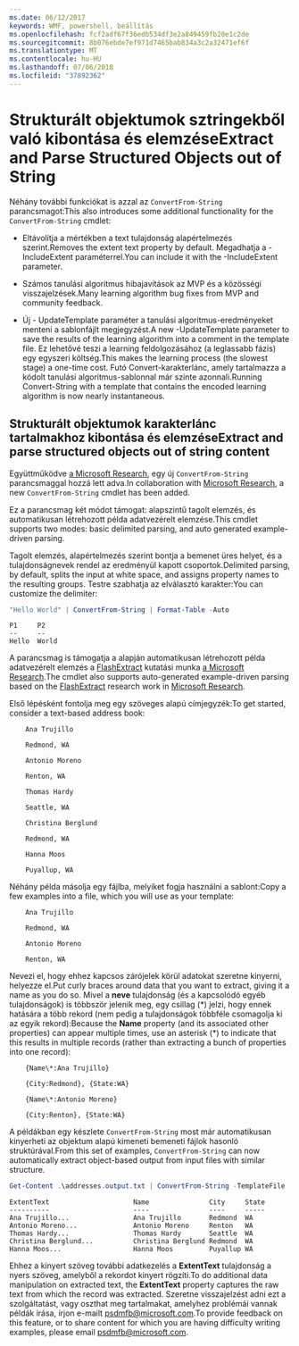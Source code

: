 ```yaml
---
ms.date: 06/12/2017
keywords: WMF, powershell, beállítás
ms.openlocfilehash: fcf2adf67f36edb534df3e2a849459fb20e1c2de
ms.sourcegitcommit: 8b076ebde7ef971d7465bab834a3c2a32471ef6f
ms.translationtype: MT
ms.contentlocale: hu-HU
ms.lasthandoff: 07/06/2018
ms.locfileid: "37892362"
---
```

# <a name="extract-and-parse-structured-objects-out-of-string"></a><span data-ttu-id="19dd2-102">Strukturált objektumok sztringekből való kibontása és elemzése</span><span class="sxs-lookup"><span data-stu-id="19dd2-102">Extract and Parse Structured Objects out of String</span></span>

<span data-ttu-id="19dd2-103">Néhány további funkciókat is azzal az `ConvertFrom-String` parancsmagot:</span><span class="sxs-lookup"><span data-stu-id="19dd2-103">This also introduces some additional functionality for the `ConvertFrom-String` cmdlet:</span></span>

- <span data-ttu-id="19dd2-104">Eltávolítja a mértékben a text tulajdonság alapértelmezés szerint.</span><span class="sxs-lookup"><span data-stu-id="19dd2-104">Removes the extent text property by default.</span></span> <span data-ttu-id="19dd2-105">Megadhatja a - IncludeExtent paraméterrel.</span><span class="sxs-lookup"><span data-stu-id="19dd2-105">You can include it with the -IncludeExtent parameter.</span></span>

- <span data-ttu-id="19dd2-106">Számos tanulási algoritmus hibajavítások az MVP és a közösségi visszajelzések.</span><span class="sxs-lookup"><span data-stu-id="19dd2-106">Many learning algorithm bug fixes from MVP and community feedback.</span></span>

- <span data-ttu-id="19dd2-107">Új - UpdateTemplate paraméter a tanulási algoritmus-eredményeket menteni a sablonfájlt megjegyzést.</span><span class="sxs-lookup"><span data-stu-id="19dd2-107">A new -UpdateTemplate parameter to save the results of the learning algorithm into a comment in the template file.</span></span> <span data-ttu-id="19dd2-108">Ez lehetővé teszi a learning feldolgozásához (a leglassabb fázis) egy egyszeri költség.</span><span class="sxs-lookup"><span data-stu-id="19dd2-108">This makes the learning process (the slowest stage) a one-time cost.</span></span> <span data-ttu-id="19dd2-109">Futó Convert-karakterlánc, amely tartalmazza a kódolt tanulási algoritmus-sablonnal már szinte azonnali.</span><span class="sxs-lookup"><span data-stu-id="19dd2-109">Running Convert-String with a template that contains the encoded learning algorithm is now nearly instantaneous.</span></span>

## <a name="extract-and-parse-structured-objects-out-of-string-content"></a><span data-ttu-id="19dd2-110">Strukturált objektumok karakterlánc tartalmakhoz kibontása és elemzése</span><span class="sxs-lookup"><span data-stu-id="19dd2-110">Extract and parse structured objects out of string content</span></span>

<span data-ttu-id="19dd2-111">Együttműködve [a Microsoft Research](https://www.microsoft.com/en-us/research/?from=http%3A%2F%2Fresearch.microsoft.com%2F), egy új `ConvertFrom-String` parancsmaggal hozzá lett adva.</span><span class="sxs-lookup"><span data-stu-id="19dd2-111">In collaboration with [Microsoft Research](https://www.microsoft.com/en-us/research/?from=http%3A%2F%2Fresearch.microsoft.com%2F), a new `ConvertFrom-String` cmdlet has been added.</span></span>

<span data-ttu-id="19dd2-112">Ez a parancsmag két módot támogat: alapszintű tagolt elemzés, és automatikusan létrehozott példa adatvezérelt elemzése.</span><span class="sxs-lookup"><span data-stu-id="19dd2-112">This cmdlet supports two modes: basic delimited parsing, and auto generated example-driven parsing.</span></span>

<span data-ttu-id="19dd2-113">Tagolt elemzés, alapértelmezés szerint bontja a bemenet üres helyet, és a tulajdonságnevek rendel az eredményül kapott csoportok.</span><span class="sxs-lookup"><span data-stu-id="19dd2-113">Delimited parsing, by default, splits the input at white space, and assigns property names to the resulting groups.</span></span> <span data-ttu-id="19dd2-114">Testre szabhatja az elválasztó karakter:</span><span class="sxs-lookup"><span data-stu-id="19dd2-114">You can customize the delimiter:</span></span>

```powershell
"Hello World" | ConvertFrom-String | Format-Table -Auto
```

```output
P1     P2
--     --
Hello  World
```

<span data-ttu-id="19dd2-115">A parancsmag is támogatja a alapján automatikusan létrehozott példa adatvezérelt elemzés a [FlashExtract](https://www.microsoft.com/en-us/research/publication/flashextract-framework-data-extraction-examples/?from=http%3A%2F%2Fresearch.microsoft.com%2Fen-us%2Fum%2Fpeople%2Fsumitg%2Fflashextract.html) kutatási munka [a Microsoft Research](https://www.microsoft.com/en-us/research/?from=http%3A%2F%2Fresearch.microsoft.com%2F).</span><span class="sxs-lookup"><span data-stu-id="19dd2-115">The cmdlet also supports auto-generated example-driven parsing based on the [FlashExtract](https://www.microsoft.com/en-us/research/publication/flashextract-framework-data-extraction-examples/?from=http%3A%2F%2Fresearch.microsoft.com%2Fen-us%2Fum%2Fpeople%2Fsumitg%2Fflashextract.html) research work in [Microsoft Research](https://www.microsoft.com/en-us/research/?from=http%3A%2F%2Fresearch.microsoft.com%2F).</span></span>

<span data-ttu-id="19dd2-116">Első lépésként fontolja meg egy szöveges alapú címjegyzék:</span><span class="sxs-lookup"><span data-stu-id="19dd2-116">To get started, consider a text-based address book:</span></span>

```
    Ana Trujillo

    Redmond, WA

    Antonio Moreno

    Renton, WA

    Thomas Hardy

    Seattle, WA

    Christina Berglund

    Redmond, WA

    Hanna Moos

    Puyallup, WA
```

<span data-ttu-id="19dd2-117">Néhány példa másolja egy fájlba, melyiket fogja használni a sablont:</span><span class="sxs-lookup"><span data-stu-id="19dd2-117">Copy a few examples into a file, which you will use as your template:</span></span>

```
    Ana Trujillo

    Redmond, WA

    Antonio Moreno

    Renton, WA
```

<span data-ttu-id="19dd2-118">Nevezi el, hogy ehhez kapcsos zárójelek körül adatokat szeretne kinyerni, helyezze el.</span><span class="sxs-lookup"><span data-stu-id="19dd2-118">Put curly braces around data that you want to extract, giving it a name as you do so.</span></span> <span data-ttu-id="19dd2-119">Mivel a **neve** tulajdonság (és a kapcsolódó egyéb tulajdonságok) is többször jelenik meg, egy csillag (\*) jelzi, hogy ennek hatására a több rekord (nem pedig a tulajdonságok többféle csomagolja ki az egyik rekord):</span><span class="sxs-lookup"><span data-stu-id="19dd2-119">Because the **Name** property (and its associated other properties) can appear multiple times, use an asterisk (\*) to indicate that this results in multiple records (rather than extracting a bunch of properties into one record):</span></span>

```
    {Name\*:Ana Trujillo}

    {City:Redmond}, {State:WA}

    {Name\*:Antonio Moreno}

    {City:Renton}, {State:WA}
```

<span data-ttu-id="19dd2-120">A példákban egy készlete `ConvertFrom-String` most már automatikusan kinyerheti az objektum alapú kimeneti bemeneti fájlok hasonló struktúrával.</span><span class="sxs-lookup"><span data-stu-id="19dd2-120">From this set of examples, `ConvertFrom-String` can now automatically extract object-based output from input files with similar structure.</span></span>

```powershell
Get-Content .\addresses.output.txt | ConvertFrom-String -TemplateFile .\addresses.template.txt | Format-Table -Auto
```

```output
ExtentText                     Name               City     State
----------                     ----               ----     -----
Ana Trujillo...                Ana Trujillo       Redmond  WA
Antonio Moreno...              Antonio Moreno     Renton   WA
Thomas Hardy...                Thomas Hardy       Seattle  WA
Christina Berglund...          Christina Berglund Redmond  WA
Hanna Moos...                  Hanna Moos         Puyallup WA
```

<span data-ttu-id="19dd2-121">Ehhez a kinyert szöveg további adatkezelés a **ExtentText** tulajdonság a nyers szöveg, amelyből a rekordot kinyert rögzíti.</span><span class="sxs-lookup"><span data-stu-id="19dd2-121">To do additional data manipulation on extracted text, the **ExtentText** property captures the raw text from which the record was extracted.</span></span> <span data-ttu-id="19dd2-122">Szeretne visszajelzést adni ezt a szolgáltatást, vagy oszthat meg tartalmakat, amelyhez problémái vannak példák írása, írjon e-mailt <psdmfb@microsoft.com>.</span><span class="sxs-lookup"><span data-stu-id="19dd2-122">To provide feedback on this feature, or to share content for which you are having difficulty writing examples, please email <psdmfb@microsoft.com>.</span></span>